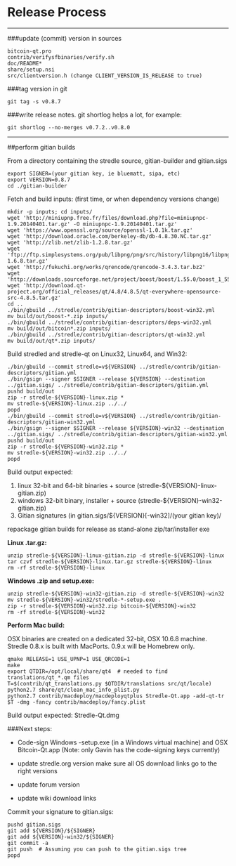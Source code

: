 Release Process
====================

* * *

###update (commit) version in sources


	bitcoin-qt.pro
	contrib/verifysfbinaries/verify.sh
	doc/README*
	share/setup.nsi
	src/clientversion.h (change CLIENT_VERSION_IS_RELEASE to true)

###tag version in git

	git tag -s v0.8.7

###write release notes. git shortlog helps a lot, for example:

	git shortlog --no-merges v0.7.2..v0.8.0

* * *

##perform gitian builds

 From a directory containing the stredle source, gitian-builder and gitian.sigs
  
	export SIGNER=(your gitian key, ie bluematt, sipa, etc)
	export VERSION=0.8.7
	cd ./gitian-builder

 Fetch and build inputs: (first time, or when dependency versions change)

	mkdir -p inputs; cd inputs/
	wget 'http://miniupnp.free.fr/files/download.php?file=miniupnpc-1.9.20140401.tar.gz' -O miniupnpc-1.9.20140401.tar.gz'
	wget 'https://www.openssl.org/source/openssl-1.0.1k.tar.gz'
	wget 'http://download.oracle.com/berkeley-db/db-4.8.30.NC.tar.gz'
	wget 'http://zlib.net/zlib-1.2.8.tar.gz'
	wget 'ftp://ftp.simplesystems.org/pub/libpng/png/src/history/libpng16/libpng-1.6.8.tar.gz'
	wget 'http://fukuchi.org/works/qrencode/qrencode-3.4.3.tar.bz2'
	wget 'http://downloads.sourceforge.net/project/boost/boost/1.55.0/boost_1_55_0.tar.bz2'
	wget 'http://download.qt-project.org/official_releases/qt/4.8/4.8.5/qt-everywhere-opensource-src-4.8.5.tar.gz'
	cd ..
	./bin/gbuild ../stredle/contrib/gitian-descriptors/boost-win32.yml
	mv build/out/boost-*.zip inputs/
	./bin/gbuild ../stredle/contrib/gitian-descriptors/deps-win32.yml
	mv build/out/bitcoin*.zip inputs/
	./bin/gbuild ../stredle/contrib/gitian-descriptors/qt-win32.yml
	mv build/out/qt*.zip inputs/

 Build stredled and stredle-qt on Linux32, Linux64, and Win32:
  
	./bin/gbuild --commit stredle=v${VERSION} ../stredle/contrib/gitian-descriptors/gitian.yml
	./bin/gsign --signer $SIGNER --release ${VERSION} --destination ../gitian.sigs/ ../stredle/contrib/gitian-descriptors/gitian.yml
	pushd build/out
	zip -r stredle-${VERSION}-linux.zip *
	mv stredle-${VERSION}-linux.zip ../../
	popd
	./bin/gbuild --commit stredle=v${VERSION} ../stredle/contrib/gitian-descriptors/gitian-win32.yml
	./bin/gsign --signer $SIGNER --release ${VERSION}-win32 --destination ../gitian.sigs/ ../stredle/contrib/gitian-descriptors/gitian-win32.yml
	pushd build/out
	zip -r stredle-${VERSION}-win32.zip *
	mv stredle-${VERSION}-win32.zip ../../
	popd

  Build output expected:

  1. linux 32-bit and 64-bit binaries + source (stredle-${VERSION}-linux-gitian.zip)
  2. windows 32-bit binary, installer + source (stredle-${VERSION}-win32-gitian.zip)
  3. Gitian signatures (in gitian.sigs/${VERSION}[-win32]/(your gitian key)/

repackage gitian builds for release as stand-alone zip/tar/installer exe

**Linux .tar.gz:**

	unzip stredle-${VERSION}-linux-gitian.zip -d stredle-${VERSION}-linux
	tar czvf stredle-${VERSION}-linux.tar.gz stredle-${VERSION}-linux
	rm -rf stredle-${VERSION}-linux

**Windows .zip and setup.exe:**

	unzip stredle-${VERSION}-win32-gitian.zip -d stredle-${VERSION}-win32
	mv stredle-${VERSION}-win32/stredle-*-setup.exe .
	zip -r stredle-${VERSION}-win32.zip bitcoin-${VERSION}-win32
	rm -rf stredle-${VERSION}-win32

**Perform Mac build:**

  OSX binaries are created on a dedicated 32-bit, OSX 10.6.8 machine.
  Stredle 0.8.x is built with MacPorts.  0.9.x will be Homebrew only.

	qmake RELEASE=1 USE_UPNP=1 USE_QRCODE=1
	make
	export QTDIR=/opt/local/share/qt4  # needed to find translations/qt_*.qm files
	T=$(contrib/qt_translations.py $QTDIR/translations src/qt/locale)
	python2.7 share/qt/clean_mac_info_plist.py
	python2.7 contrib/macdeploy/macdeployqtplus Stredle-Qt.app -add-qt-tr $T -dmg -fancy contrib/macdeploy/fancy.plist

 Build output expected: Stredle-Qt.dmg

###Next steps:

* Code-sign Windows -setup.exe (in a Windows virtual machine) and
  OSX Bitcoin-Qt.app (Note: only Gavin has the code-signing keys currently)

* update stredle.org version
  make sure all OS download links go to the right versions

* update forum version

* update wiki download links

Commit your signature to gitian.sigs:

	pushd gitian.sigs
	git add ${VERSION}/${SIGNER}
	git add ${VERSION}-win32/${SIGNER}
	git commit -a
	git push  # Assuming you can push to the gitian.sigs tree
	popd

